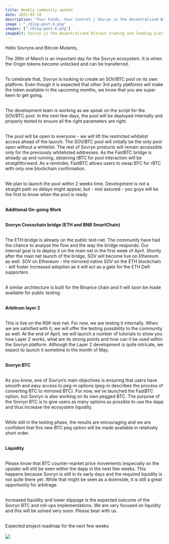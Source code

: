 ```yaml
---
title: Weekly community update 
date: 2021-03-18
description: "Your Funds, Your Control | Sovryn is the decentralized Bitcoin trading and lending platform"
image : "./blog-post-6.png"
images: ["./blog-post-6.png"]
imageAlt: Sovryn is the decentralized Bitcoin trading and lending platform.
---
```

Hello Sovryns and Bitcoin Mutants,
</br>
</br>
The 26th of March is an important day for the Sovryn ecosystem. It is when the Origin tokens become unlocked and can be transferred.
</br>
</br>

To celebrate that, Sovryn is looking to create an SOV/BTC pool on its own platform. Even though it is expected that other 3rd party platforms will make the token available in the upcoming months, we know that you are super keen to get going.
</br>
</br>

The development team is working as we speak on the script for the SOV/BTC pool. In the next few days, the pool will be deployed internally and properly tested to ensure all the right parameters are right.
</br>
</br>

The pool will be open to everyone - we will lift the restricted whitelist access ahead of the launch. The SOV/BTC pool will initially be the only pool open without a whitelist. The rest of Sovryn products will remain accessible only for the previously whitelisted addresses. As the FastBTC bridge is already up and running, obtaining rBTC for pool interaction will be straightforward. As a reminder, FastBTC allows users to swap BTC for rBTC with only one blockchain confirmation.
</br>
</br>

We plan to launch the pool within 2 weeks time. Development is not a straight path so delays might appear, but - rest assured - you guys will be the first to know when the pool is ready.
</br>
</br>

<b>Additional On-going Work</b>
</br>
</br>

<b>Sovryn Crosschain bridge (ETH and BNB SmartChain)</b>
</br>
</br>

The ETH bridge is already on the public test-net. The community have had the chance to analyse the flow and the way the bridge responds. Our internal goal is to deploy it on the main net in the first week of April. Shortly after the main net launch of the bridge, SOV will become live on Ethereum as well. SOV on Ethereum - the mirrored native SOV on the ETH blockchain - will foster increased adoption as it will act as a gate for the ETH Defi supporters.
</br>
</br>

A similar architecture is built for the Binance chain and it will soon be made available for public testing.
</br>
</br>

<b>Arbitrum layer 2</b>
</br>
</br>

This is live on the RSK test-net. For now, we are testing it internally. When we are satisfied with it, we will offer the testing possibility to the community as well. At the end of April, we will launch a number of tutorials to show you how Layer 2 works, what are its strong points and how can it be used within the Sovryn platform. Although the Layer 2 development is quite intricate, we expect to launch it sometime in the month of May.
</br>
</br>

<b>Sovryn BTC</b>
</br>
</br>

As you know, one of Sovryn’s main objectives is ensuring that users have smooth and easy access to peg-in options (peg-in describes the process of converting BTC to mirrored BTC). For now, we’ve launched the FastBTC option, but Sovryn is also working on its own pegged BTC. The purpose of the Sovryn BTC is to give users as many options as possible to use the dapp and thus increase the ecosystem liquidity.
</br>
</br>

While still in the testing phase, the results are encouraging and we are confident that this new BTC peg option will be made available in relatively short order.
</br>
</br>

<b>Liquidity</b>
</br>
</br>

Please know that BTC counter-market price movements (especially on the upside) will still be seen within the dapp in the next few weeks. This happens because Sovryn is still in its early days and the required liquidity is not quite there yet. While that might be seen as a downside, it is still a great opportunity for arbitrage.
</br>
</br>

Increased liquidity and lower slippage is the expected outcome of the Sovryn BTC and roll-ups implementations. We are very focused on liquidity and this will be solved very soon. Please bear with us.
</br>
</br>

Expected project roadmap for the next few weeks
</br>
</br>
<img src="./blog-post-6-img.png" className="img-fluid align-center">
